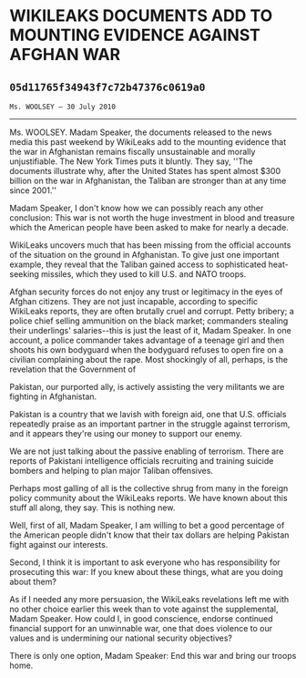 # WIKILEAKS DOCUMENTS ADD TO MOUNTING EVIDENCE AGAINST AFGHAN WAR
## `05d11765f34943f7c72b47376c0619a0`
`Ms. WOOLSEY — 30 July 2010`

---


Ms. WOOLSEY. Madam Speaker, the documents released to the news media 
this past weekend by WikiLeaks add to the mounting evidence that the 
war in Afghanistan remains fiscally unsustainable and morally 
unjustifiable. The New York Times puts it bluntly. They say, ''The 
documents illustrate why, after the United States has spent almost $300 
billion on the war in Afghanistan, the Taliban are stronger than at any 
time since 2001.''

Madam Speaker, I don't know how we can possibly reach any other 
conclusion: This war is not worth the huge investment in blood and 
treasure which the American people have been asked to make for nearly a 
decade.

WikiLeaks uncovers much that has been missing from the official 
accounts of the situation on the ground in Afghanistan. To give just 
one important example, they reveal that the Taliban gained access to 
sophisticated heat-seeking missiles, which they used to kill U.S. and 
NATO troops.

Afghan security forces do not enjoy any trust or legitimacy in the 
eyes of Afghan citizens. They are not just incapable, according to 
specific WikiLeaks reports, they are often brutally cruel and corrupt. 
Petty bribery; a police chief selling ammunition on the black market; 
commanders stealing their underlings' salaries--this is just the least 
of it, Madam Speaker. In one account, a police commander takes 
advantage of a teenage girl and then shoots his own bodyguard when the 
bodyguard refuses to open fire on a civilian complaining about the 
rape. Most shockingly of all, perhaps, is the revelation that the 
Government of


Pakistan, our purported ally, is actively assisting the very militants 
we are fighting in Afghanistan.

Pakistan is a country that we lavish with foreign aid, one that U.S. 
officials repeatedly praise as an important partner in the struggle 
against terrorism, and it appears they're using our money to support 
our enemy.

We are not just talking about the passive enabling of terrorism. 
There are reports of Pakistani intelligence officials recruiting and 
training suicide bombers and helping to plan major Taliban offensives.

Perhaps most galling of all is the collective shrug from many in the 
foreign policy community about the WikiLeaks reports. We have known 
about this stuff all along, they say. This is nothing new.

Well, first of all, Madam Speaker, I am willing to bet a good 
percentage of the American people didn't know that their tax dollars 
are helping Pakistan fight against our interests.

Second, I think it is important to ask everyone who has 
responsibility for prosecuting this war: If you knew about these 
things, what are you doing about them?

As if I needed any more persuasion, the WikiLeaks revelations left me 
with no other choice earlier this week than to vote against the 
supplemental, Madam Speaker. How could I, in good conscience, endorse 
continued financial support for an unwinnable war, one that does 
violence to our values and is undermining our national security 
objectives?

There is only one option, Madam Speaker: End this war and bring our 
troops home.
